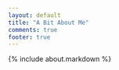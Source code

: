 ```yaml
---
layout: default
title: "A Bit About Me"
comments: true
footer: true
---
```


{% include about.markdown %}